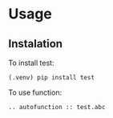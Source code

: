 # Usage 

## Instalation 


To install test:

```console
(.venv) pip install test 
```

To use function:
```{eval-rst}
.. autofunction :: test.abc
```